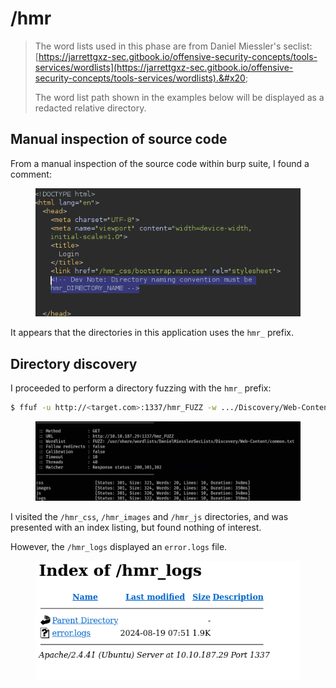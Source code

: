 # /hmr

> The word lists used in this phase are from Daniel Miessler's seclist: [https://jarrettgxz-sec.gitbook.io/offensive-security-concepts/tools-services/wordlists](https://jarrettgxz-sec.gitbook.io/offensive-security-concepts/tools-services/wordlists).&#x20;
>
> The word list path shown in the examples below will be displayed as a redacted relative directory.

## Manual inspection of source code

From a manual inspection of the source code within burp suite, I found a comment:

<figure><img src="../../../../.gitbook/assets/image (22).png" alt=""><figcaption></figcaption></figure>

It appears that the directories in this application uses the `hmr_` prefix.



## Directory discovery

I proceeded to perform a directory fuzzing with the `hmr_` prefix:

```bash
$ ffuf -u http://<target.com>:1337/hmr_FUZZ -w .../Discovery/Web-Content/common.txt -mc 200,301,302
```

<figure><img src="../../../../.gitbook/assets/image (24).png" alt=""><figcaption></figcaption></figure>

I visited the `/hmr_css`, `/hmr_images` and `/hmr_js` directories, and was presented with an index listing, but found nothing of interest.

However, the `/hmr_logs` displayed an `error.logs` file.

<figure><img src="../../../../.gitbook/assets/image (21).png" alt=""><figcaption></figcaption></figure>
